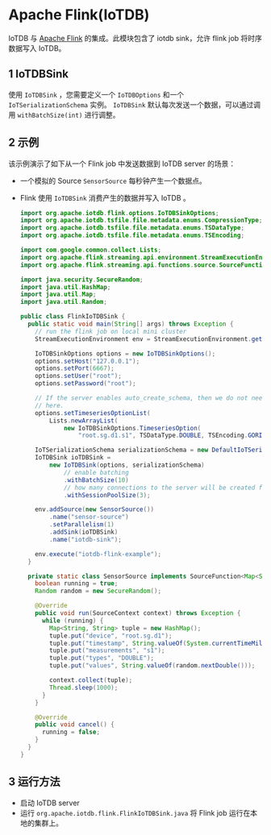 <!--

    Licensed to the Apache Software Foundation (ASF) under one
    or more contributor license agreements.  See the NOTICE file
    distributed with this work for additional information
    regarding copyright ownership.  The ASF licenses this file
    to you under the Apache License, Version 2.0 (the
    "License"); you may not use this file except in compliance
    with the License.  You may obtain a copy of the License at
    
        http://www.apache.org/licenses/LICENSE-2.0
    
    Unless required by applicable law or agreed to in writing,
    software distributed under the License is distributed on an
    "AS IS" BASIS, WITHOUT WARRANTIES OR CONDITIONS OF ANY
    KIND, either express or implied.  See the License for the
    specific language governing permissions and limitations
    under the License.

-->

# Apache Flink(IoTDB)

IoTDB 与 [Apache Flink](https://flink.apache.org/) 的集成。此模块包含了 iotdb sink，允许 flink job 将时序数据写入 IoTDB。

## 1 IoTDBSink

使用 `IoTDBSink` ，您需要定义一个 `IoTDBOptions` 和一个 `IoTSerializationSchema` 实例。 `IoTDBSink` 默认每次发送一个数据，可以通过调用 `withBatchSize(int)` 进行调整。

## 2 示例

该示例演示了如下从一个 Flink job 中发送数据到 IoTDB server 的场景：

- 一个模拟的 Source  `SensorSource` 每秒钟产生一个数据点。

- Flink 使用 `IoTDBSink` 消费产生的数据并写入 IoTDB 。

  ```java
  import org.apache.iotdb.flink.options.IoTDBSinkOptions;
  import org.apache.iotdb.tsfile.file.metadata.enums.CompressionType;
  import org.apache.iotdb.tsfile.file.metadata.enums.TSDataType;
  import org.apache.iotdb.tsfile.file.metadata.enums.TSEncoding;
  
  import com.google.common.collect.Lists;
  import org.apache.flink.streaming.api.environment.StreamExecutionEnvironment;
  import org.apache.flink.streaming.api.functions.source.SourceFunction;
  
  import java.security.SecureRandom;
  import java.util.HashMap;
  import java.util.Map;
  import java.util.Random;
  
  public class FlinkIoTDBSink {
    public static void main(String[] args) throws Exception {
      // run the flink job on local mini cluster
      StreamExecutionEnvironment env = StreamExecutionEnvironment.getExecutionEnvironment();
  
      IoTDBSinkOptions options = new IoTDBSinkOptions();
      options.setHost("127.0.0.1");
      options.setPort(6667);
      options.setUser("root");
      options.setPassword("root");
  
      // If the server enables auto_create_schema, then we do not need to register all timeseries
      // here.
      options.setTimeseriesOptionList(
          Lists.newArrayList(
              new IoTDBSinkOptions.TimeseriesOption(
                  "root.sg.d1.s1", TSDataType.DOUBLE, TSEncoding.GORILLA, CompressionType.SNAPPY)));
  
      IoTSerializationSchema serializationSchema = new DefaultIoTSerializationSchema();
      IoTDBSink ioTDBSink =
          new IoTDBSink(options, serializationSchema)
              // enable batching
              .withBatchSize(10)
              // how many connections to the server will be created for each parallelism
              .withSessionPoolSize(3);
  
      env.addSource(new SensorSource())
          .name("sensor-source")
          .setParallelism(1)
          .addSink(ioTDBSink)
          .name("iotdb-sink");
  
      env.execute("iotdb-flink-example");
    }
  
    private static class SensorSource implements SourceFunction<Map<String, String>> {
      boolean running = true;
      Random random = new SecureRandom();
  
      @Override
      public void run(SourceContext context) throws Exception {
        while (running) {
          Map<String, String> tuple = new HashMap();
          tuple.put("device", "root.sg.d1");
          tuple.put("timestamp", String.valueOf(System.currentTimeMillis()));
          tuple.put("measurements", "s1");
          tuple.put("types", "DOUBLE");
          tuple.put("values", String.valueOf(random.nextDouble()));
  
          context.collect(tuple);
          Thread.sleep(1000);
        }
      }
  
      @Override
      public void cancel() {
        running = false;
      }
    }
  }
  
  ```

  

## 3 运行方法

* 启动 IoTDB server
* 运行 `org.apache.iotdb.flink.FlinkIoTDBSink.java` 将 Flink job 运行在本地的集群上。
